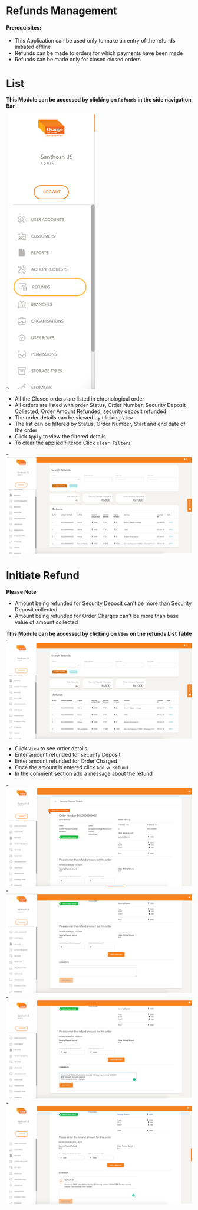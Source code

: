 # Refunds Management

#### Prerequisites:
  - This Application can be used only to make an entry of the refunds initiated offline
  - Refunds can be made to orders for which payments have been made
  - Refunds can be made only for closed closed orders

# List
  **This Module can be accessed by clicking on `Refunds` in the side navigation Bar**
  
  
  -![N|Solid](media/side_list.png)


  - All the Closed orders are listed in chronological order
  - All orders are listed with order Status, Order Number, Security Deposit Collected, Order Amount Refunded, security deposit refunded
  - The order details can be viewed by clicking `View`
  - The list can be filtered by Status, Order Number, Start and end date of the order
  - Click `Apply` to view the filtered details
  - To clear the applied filtered Click `clear Filters`

  -![N|Solid](media/list.png)

# Initiate Refund
  **Please Note** 
  - Amount being refunded for Security Deposit can't be more than Security Deposit collected
  - Amount being refunded for Order Charges can't be more than base value of amount collected

  **This Module can be accessed by clicking on `View` on the refunds List Table**
  -![N|Solid](media/list.png)
 
  - Click `View` to see order details
  - Enter amount refunded for security Deposit
  - Enter amount refunded for Order Charged
  - Once the amount is entered click `Add a Refund`
  - In the comment section add a message about the refund

  -![N|Solid](media/order1.png)
  -![N|Solid](media/order_2.png)
  -![N|Solid](media/order3.png)
  -![N|Solid](media/order4.png)

